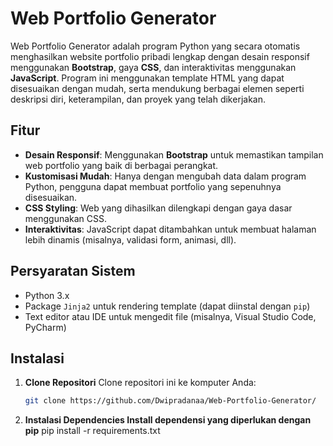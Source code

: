 # Web Portfolio Generator

Web Portfolio Generator adalah program Python yang secara otomatis menghasilkan website portfolio pribadi lengkap dengan desain responsif menggunakan **Bootstrap**, gaya **CSS**, dan interaktivitas menggunakan **JavaScript**. Program ini menggunakan template HTML yang dapat disesuaikan dengan mudah, serta mendukung berbagai elemen seperti deskripsi diri, keterampilan, dan proyek yang telah dikerjakan.

## Fitur

- **Desain Responsif**: Menggunakan **Bootstrap** untuk memastikan tampilan web portfolio yang baik di berbagai perangkat.
- **Kustomisasi Mudah**: Hanya dengan mengubah data dalam program Python, pengguna dapat membuat portfolio yang sepenuhnya disesuaikan.
- **CSS Styling**: Web yang dihasilkan dilengkapi dengan gaya dasar menggunakan CSS.
- **Interaktivitas**: JavaScript dapat ditambahkan untuk membuat halaman lebih dinamis (misalnya, validasi form, animasi, dll).

## Persyaratan Sistem

- Python 3.x
- Package `Jinja2` untuk rendering template (dapat diinstal dengan `pip`)
- Text editor atau IDE untuk mengedit file (misalnya, Visual Studio Code, PyCharm)

## Instalasi

1. **Clone Repositori**
   Clone repositori ini ke komputer Anda:

   ```bash
   git clone https://github.com/Dwipradanaa/Web-Portfolio-Generator/
2. **Instalasi Dependencies Install dependensi yang diperlukan dengan pip**
   pip install -r requirements.txt
